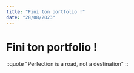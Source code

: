 ```yaml
---
title: "Fini ton portfolio !"
date: "28/08/2023"
---
```


# Fini ton portfolio !

::quote
"Perfection is a road, not a destination"
::